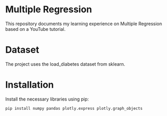 # Multiple Regression
This repository documents my learning experience on Multiple Regression based on a YouTube tutorial.

# Dataset
The project uses the load_diabetes dataset from sklearn.

# Installation
Install the necessary libraries using pip:
```bash
pip install numpy pandas plotly.express plotly.graph_objects
